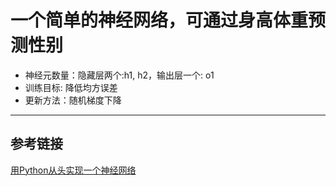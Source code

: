 # 一个简单的神经网络，可通过身高体重预测性别

+ 神经元数量：隐藏层两个:h1, h2，输出层一个: o1
+ 训练目标: 降低均方误差
+ 更新方法：随机梯度下降
---
## 参考链接
[用Python从头实现一个神经网络](https://zhuanlan.zhihu.com/p/58964140)
